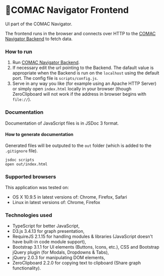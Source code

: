 # COMAC Navigator Frontend

UI part of the COMAC Navigator.

The frontend runs in the browser and connects over HTTP to the [COMAC Navigator Backend](https://github.com/CeON/comac-navigator-backend) to fetch data. 

### How to run

1. Run [COMAC Navigator Backend](https://github.com/CeON/comac-navigator-backend).
2. If necessary edit the url pointing to the Backend. The dafault value is appropriate when the Backend is run on the `localhost` using the default port. 
 The config file is `scripts/config.js`.
3. Serve in any way you like (for example using an Apache HTTP Server) or simply open `index.html` locally in your browser (though ZeroClipboard will not work if the address in browser begins with `file://`).

### Documentation

Documentation of JavaScript files is in JSDoc 3 format.


#### How to generate documentation

Generated files will be outputed to the `out` folder (which is added to the `.gitignore` file). 

```
jsdoc scripts
open out/index.html
```

### Supported browsers

This application was tested on:

* OS X 10.9.5 in latest versions of: Chrome, Firefox, Safari
* Linux in latest versions of: Chrome, Firefox

### Technologies used

* TypeScript for better JavaScript,
* D3.js 3.4.13 for graph presentation,
* RequireJS 2.1.15 for handling modules & libraries (JavaScript doesn't have built-in code module support),
* Bootstrap 3.1.1 for UI elements (Buttons, Icons, etc.), CSS and Bootstrap jQuery plugin (for Modals, Dropdowns & Tabs),
* jQuery 2.0.3 for manipulating DOM elements,
* ZeroClipboard 2.2.0 for copying text to clipboard (Share graph functionality).  
